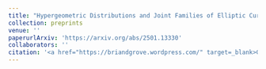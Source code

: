 ```yaml
---
title: "Hypergeometric Distributions and Joint Families of Elliptic Curves"
collection: preprints
venue: ''
paperurlArxiv: 'https://arxiv.org/abs/2501.13330'
collaborators: ''
citation: '<a href="https://briandgrove.wordpress.com/" target=_blank>Grove B.</a> and Saad H., Accepted for Publication in "Research in the Mathematical Sciences".'
---
```

